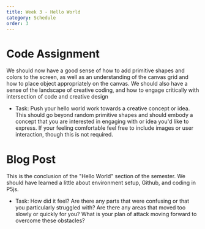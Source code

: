 ```yaml
---
title: Week 3 - Hello World
category: Schedule
order: 3
---
```


# Code Assignment
We should now have a good sense of how to add primitive shapes and colors to the screen, as well as an understanding of the canvas grid and how to place object appropriately on the canvas.  We should also have a sense of the landscape of creative coding, and how to engage critically with intersection of code and creative design

* Task: Push your hello world work towards a creative concept or idea. This should go beyond random primitive shapes and should embody a concept that you are interested in engaging with or idea you'd like to express. If your feeling comfortable feel free to include images or user interaction, though this is not required. 

# Blog Post
This is the conclusion of the "Hello World" section of the semester. We should have learned a little about environment setup, Github, and coding in P5js.

* Task: How did it feel? Are there any parts that were confusing or that you particularly struggled with? Are there any areas that moved too slowly or quickly for you? What is your plan of attack moving forward to overcome these obstacles?

